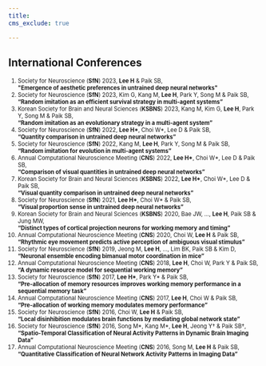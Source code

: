 ```yaml
---
title: 
cms_exclude: true

---
```


## International Conferences

<ol style="font-size: 0.8em;">
  <!-- 2023 -->
  <li>Society for Neuroscience (<strong>SfN</strong>) 2023, <strong>Lee H</strong> & Paik SB,<br>  
    <strong>"Emergence of aesthetic preferences in untrained deep neural networks"</strong></li>

  <li>Society for Neuroscience (<strong>SfN</strong>) 2023, Kim G, Kang M, <strong>Lee H</strong>, Park Y, Song M & Paik SB,<br>  
    <strong>“Random imitation as an efficient survival strategy in multi-agent systems”</strong></li>

  <li>Korean Society for Brain and Neural Sciences (<strong>KSBNS</strong>) 2023, Kang M, Kim G, <strong>Lee H</strong>, Park Y, Song M & Paik SB,<br>  
    <strong>“Random imitation as an evolutionary strategy in a multi-agent system”</strong></li>

  <!-- 2022 -->
  <li>Society for Neuroscience (<strong>SfN</strong>) 2022, <strong>Lee H*</strong>, Choi W*, Lee D & Paik SB,<br>  
    <strong>“Quantity comparison in untrained deep neural networks”</strong></li>

  <li>Society for Neuroscience (<strong>SfN</strong>) 2022, Kang M, <strong>Lee H</strong>, Park Y, Song M & Paik SB,<br>  
    <strong>“Random imitation for evolution in multi-agent systems”</strong></li>

  <li>Annual Computational Neuroscience Meeting (<strong>CNS</strong>) 2022, <strong>Lee H*</strong>, Choi W*, Lee D & Paik SB,<br>  
    <strong>“Comparison of visual quantities in untrained deep neural networks”</strong></li>

  <li>Korean Society for Brain and Neural Sciences (<strong>KSBNS</strong>) 2022, <strong>Lee H*</strong>, Choi W*, Lee D & Paik SB,<br>  
    <strong>“Visual quantity comparison in untrained deep neural networks”</strong></li>

  <!-- 2021 -->
  <li>Society for Neuroscience (<strong>SfN</strong>) 2021, <strong>Lee H*</strong>, Choi W* & Paik SB,<br>  
    <strong>“Visual proportion sense in untrained deep neural networks”</strong></li>

  <!-- 2020 -->
  <li>Korean Society for Brain and Neural Sciences (<strong>KSBNS</strong>) 2020, Bae JW, …, <strong>Lee H</strong>, Paik SB & Jung MW,<br>  
    <strong>“Distinct types of cortical projection neurons for working memory and timing”</strong></li>

  <li>Annual Computational Neuroscience Meeting (<strong>CNS</strong>) 2020, Choi W, <strong>Lee H</strong> & Paik SB,<br>  
    <strong>“Rhythmic eye movement predicts active perception of ambiguous visual stimulus”</strong></li>

  <!-- 2019 -->
  <li>Society for Neuroscience (<strong>SfN</strong>) 2019, Jeong M, <strong>Lee H</strong>, …, Lim BK, Paik SB & Kim D,<br>  
    <strong>“Neuronal ensemble encoding bimanual motor coordination in mice”</strong></li>

  <!-- 2018 -->
  <li>Annual Computational Neuroscience Meeting (<strong>CNS</strong>) 2018, <strong>Lee H</strong>, Choi W, Park Y & Paik SB,<br>  
    <strong>“A dynamic resource model for sequential working memory”</strong></li>

  <!-- 2017 -->
  <li>Society for Neuroscience (<strong>SfN</strong>) 2017, <strong>Lee H*</strong>, Park Y* & Paik SB,<br>  
    <strong>“Pre-allocation of memory resources improves working memory performance in a sequential memory task”</strong></li>

  <li>Annual Computational Neuroscience Meeting (<strong>CNS</strong>) 2017, <strong>Lee H</strong>, Choi W & Paik SB,<br>  
    <strong>“Pre-allocation of working memory modulates memory performance”</strong></li>

  <!-- 2016 -->
  <li>Society for Neuroscience (<strong>SfN</strong>) 2016, Choi W, <strong>Lee H</strong> & Paik SB,<br>  
    <strong>“Local disinhibition modulates brain functions by mediating global network state”</strong></li>

  <li>Society for Neuroscience (<strong>SfN</strong>) 2016, Song M*, Kang M*, <strong>Lee H</strong>, Jeong Y† & Paik SB†,<br>  
    <strong>“Spatio-Temporal Classification of Neural Activity Patterns in Dynamic Brain Imaging Data”</strong></li>

  <li>Annual Computational Neuroscience Meeting (<strong>CNS</strong>) 2016, Song M, <strong>Lee H</strong> & Paik SB,<br>  
    <strong>“Quantitative Classification of Neural Network Activity Patterns in Imaging Data”</strong></li>
</ol>
